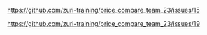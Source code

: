 https://github.com/zuri-training/price_compare_team_23/issues/15


https://github.com/zuri-training/price_compare_team_23/issues/19


